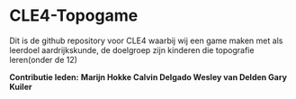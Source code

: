 # CLE4-Topogame

Dit is de github repository voor CLE4 waarbij wij een game maken met als leerdoel aardrijkskunde,
de doelgroep zijn kinderen die topografie leren(onder de 12)

**Contributie leden:**
**Marijn Hokke
Calvin Delgado
Wesley van Delden
Gary Kuiler**

